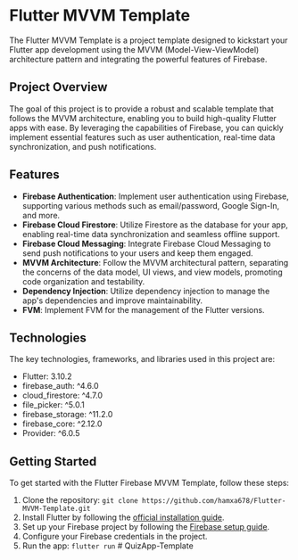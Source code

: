 
# Flutter MVVM Template

The Flutter MVVM Template is a project template designed to kickstart your Flutter app development using the MVVM (Model-View-ViewModel) architecture pattern and integrating the powerful features of Firebase.


## Project Overview

The goal of this project is to provide a robust and scalable template that follows the MVVM architecture, enabling you to build high-quality Flutter apps with ease. By leveraging the capabilities of Firebase, you can quickly implement essential features such as user authentication, real-time data synchronization, and push notifications.

## Features

- **Firebase Authentication**: Implement user authentication using Firebase, supporting various methods such as email/password, Google Sign-In, and more.
- **Firebase Cloud Firestore**: Utilize Firestore as the database for your app, enabling real-time data synchronization and seamless offline support.
- **Firebase Cloud Messaging**: Integrate Firebase Cloud Messaging to send push notifications to your users and keep them engaged.
- **MVVM Architecture**: Follow the MVVM architectural pattern, separating the concerns of the data model, UI views, and view models, promoting code organization and testability.
- **Dependency Injection**: Utilize dependency injection to manage the app's dependencies and improve maintainability.
- **FVM**: Implement FVM for the management of the Flutter versions. 

## Technologies

The key technologies, frameworks, and libraries used in this project are:

- Flutter: 3.10.2
- firebase_auth: ^4.6.0
- cloud_firestore: ^4.7.0
- file_picker: ^5.0.1
- firebase_storage: ^11.2.0
- firebase_core: ^2.12.0
- Provider: ^6.0.5

## Getting Started

To get started with the Flutter Firebase MVVM Template, follow these steps:

1. Clone the repository: `git clone https://github.com/hamxa678/Flutter-MVVM-Template.git`
2. Install Flutter by following the [official installation guide](https://flutter.dev/docs/get-started/install).
3. Set up your Firebase project by following the [Firebase setup guide](https://firebase.google.com/docs/flutter/setup).
4. Configure your Firebase credentials in the project.
5. Run the app: `flutter run`
#   Q u i z A p p - T e m p l a t e  
 